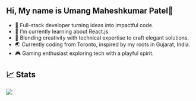 ## Hi, My name is Umang Maheshkumar Patel👋

- 🚀 Full-stack developer turning ideas into impactful code.
- 🌱 I’m currently learning about React.js.
- 🎨 Blending creativity with technical expertise to craft elegant solutions.
- 🌏 Currently coding from Toronto, inspired by my roots in Gujarat, India.
- 🎮 Gaming enthusiast exploring tech with a playful spirit.

## 📈 Stats 
![](https://github-readme-streak-stats.herokuapp.com?user=Umanpatel&theme=github-dark&hide_border=true&border_radius=20)
